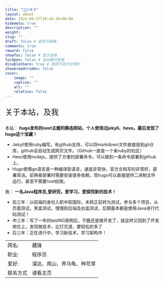```yaml
---
title: "🙋🏻‍♂️关于"
layout: about
date: 2022-09-27T18:44:28+08:00
hidemeta: true
description: ""
weight:
slug: ""
draft: false # 是否为草稿
comments: true
reward: false
showToc: false # 显示目录
TocOpen: false # 自动展开目录
disableShare: true # 底部不显示分享栏
showbreadcrumbs: false
cover:
    image: ""
    caption: ""
    alt: ""
    relative: false
---
```




<p style="font-size: 25px;">关于本站，及我</p>

本站：
**hugo发布的next主题的静态网站，个人使用过jekyll、hexo。最后发现了hugo这个宝藏！**
-   Jekyll使用ruby编写，有github支持，可以将markdown文件直接放到git仓库，github会自动生成网页文件。（Github一直是一个亲ruby的社区）
-   Hexo使用nodejs，提供了方便的部署命令，可以做到一条命令部署到github上。
-   Hugo使用go语言是一种编译型语言，速度非常快，官方文档写的非常好，部署简洁。前两者部署时需要安装很多依赖，而hugo可以直接提供二进制文件运行，甚至不需要root权限。

我：
**一名Java程序员,爱研究，爱学习，爱探究新的技术！**
- 前三年：以前端的身份入职中软国际，未转正前转为测试，参与多个项目，从页面测试，黑盒测试，慢慢到后端及白盒测试，后期基本都是使用Java进行代码测试！
- 中三年：写了一年的testNG用例后，干脆还是做开发了，就这样又回到了开发岗位上，发现做技术，比打交道，要轻松的多了
- 后三年：正在进行中，学习新技术，学习架构中！


|           |                    |
| --------- | ------------------ |
| 网名:     | 藏锋         |
| 职业:     | 程序员             |
| 爱好:     | 溜达、爬山、养乌龟、种花草 |
|联系方式| 请看主页 |
